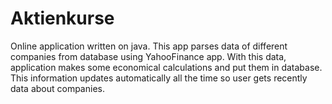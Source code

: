 # Aktienkurse
Online application written on java.
This app parses data of different companies from database using YahooFinance app.
With this data, application makes some economical calculations and put them in database. 
This information updates automatically all the time so user gets recently data about companies.
